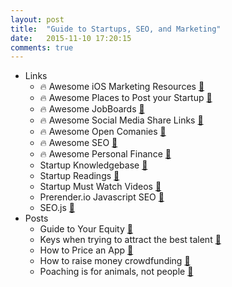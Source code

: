 ```yaml
---
layout: post
title:  "Guide to Startups, SEO, and Marketing"
date:   2015-11-10 17:20:15
comments: true
---
```


- Links
    - :fire: Awesome iOS Marketing Resources [:link:](https://github.com/sanketfirodiya/ios-marketing-resources)
    - :fire: Awesome Places to Post your Startup [:link:](https://github.com/mmccaff/PlacesToPostYourStartup)
    - :fire: Awesome JobBoards [:link:](https://github.com/wfhio/awesome-job-boards)
    - :fire: Awesome Social Media Share Links [:link:](https://github.com/vinkla/awesome-share-links)
    - :fire: Awesome Open Comanies [:link:](https://github.com/opencompany/awesome-open-company)
    - :fire: Awesome SEO [:link:](https://github.com/marcobiedermann/search-engine-optimization)
    - :fire: Awesome Personal Finance [:link:](https://github.com/ashishb/personal-finance-awesome)
    - Startup Knowledgebase [:link:](https://github.com/bnjs/StartupKnowledgeBase)
    - Startup Readings [:link:](https://github.com/dennybritz/startupreadings)
    - Startup Must Watch Videos [:link:](https://github.com/gerricchaplin/startup-must-watch)
    - Prerender.io Javascript SEO [:link:](https://github.com/prerender/prerender)
    - SEO.js [:link:](http://getseojs.com/)
- Posts
    - Guide to Your Equity [:link:](https://github.com/clef/handbook/blob/master/Hiring%20Documents/Guide%20to%20Your%20Equity.md)
    - Keys when trying to attract the best talent [:link:](http://blog.carbonfive.com/2015/09/16/creating-the-dream-team-transform-your-engineering-organization-to-attract-new-talent/)
    - How to Price an App [:link:](http://www.marco.org/2015/10/13/pragmatic-pricing)
    - How to raise money crowdfunding [:link:](https://medium.com/@jerols/6-things-we-learned-from-running-a-private-crowdfunding-campaign-33ac835de4dd)
    - Poaching is for animals, not people [:link:](https://signalvnoise.com/posts/3962-poaching-is-for-animals-not-employees)
